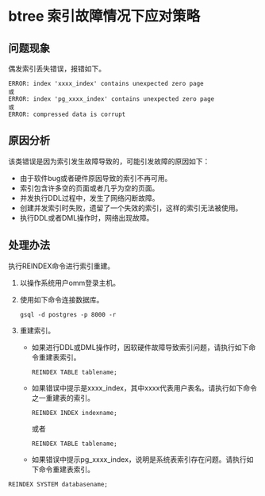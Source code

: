 # btree 索引故障情况下应对策略

## 问题现象<a name="section14883333175911"></a>

偶发索引丢失错误，报错如下。

```
ERROR: index 'xxxx_index' contains unexpected zero page
或
ERROR: index 'pg_xxxx_index' contains unexpected zero page
或 
ERROR: compressed data is corrupt
```

## 原因分析<a name="section14246173814590"></a>

该类错误是因为索引发生故障导致的，可能引发故障的原因如下：

-   由于软件bug或者硬件原因导致的索引不再可用。
-   索引包含许多空的页面或者几乎为空的页面。
-   并发执行DDL过程中，发生了网络闪断故障。
-   创建并发索引时失败，遗留了一个失效的索引，这样的索引无法被使用。
-   执行DDL或者DML操作时，网络出现故障。

## 处理办法<a name="section237115426595"></a>

执行REINDEX命令进行索引重建。

1.  以操作系统用户omm登录主机。
2.  使用如下命令连接数据库。

    ```
    gsql -d postgres -p 8000 -r
    ```

3.  重建索引。
    -   如果进行DDL或DML操作时，因软硬件故障导致索引问题，请执行如下命令重建表索引。

        ```
        REINDEX TABLE tablename;
        ```

    -   如果错误中提示是xxxx\_index，其中xxxx代表用户表名。请执行如下命令之一重建表的索引。

        ```
        REINDEX INDEX indexname; 
        ```

        或者

        ```
        REINDEX TABLE tablename;
        ```

    -   如果错误中提示pg\_xxxx\_index，说明是系统表索引存在问题。请执行如下命令重建表索引。

```
REINDEX SYSTEM databasename;
```



